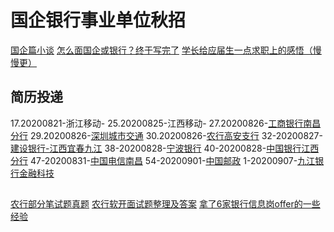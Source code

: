 # 国企银行事业单位秋招

[国企篇小谈](https://www.nowcoder.com/discuss/443828)
[怎么面国企或银行？终于写完了](https://mp.weixin.qq.com/s?__biz=MzI3NzE0NjcwMg==&mid=2650141459&idx=3&sn=9c35e276476316ec5b24a2c3eb7b652f&chksm=f36bee32c41c672487cce5b16178d0f3668537545c86d67cb0026fc871a5abf4f62107fa7e10&mpshare=1&scene=23&srcid=0907Rwh6XFD2Ag5PI0KYInwl&sharer_sharetime=1599442522376&sharer_shareid=d812adcc01829f0f7f8fb06aea118511#rd)
[学长给应届生一点求职上的感悟（慢慢更）](https://www.nowcoder.com/discuss/364482)
## 简历投递
17.20200821-浙江移动-[](http://i.51job.com/userset/my_apply.php?type=xy&lang=c)
25.20200825-江西移动-[](https://xiaoyuan.zhaopin.com/resume/delivery)
27.20200826-[工商银行南昌分行](https://job.icbc.com.cn/pc/index.html#/main/personal/delivery)
29.20200826-[深圳城市交通](https://sutpc.zhiye.com/Portal/Apply/Index) []()
30.20200826-[农行高安支行](https://career.abchina.com/build/index.html#/MySubmit)
32-20200827-[建设银行-江西宜春九江](http://job.ccb.com/cn/job/mycenter/index.html)
38-20200828-[宁波银行](https://zhaopin.nbcb.com.cn/recruit/resume/resumeCenter.jsp)
40-20200828-[中国银行江西分行](https://applyjob.chinahr.com/apply/job/wish?jobId=5f29439aa055bd036b706357&projectId=5f1502454f54a5059f694f14)
47-20200831-[中国电信南昌](http://i.51job.com/userset/my_apply.php?type=xy&lang=c)
54-20200901-[中国邮政](https://xiaoyuan.zhaopin.com/resume/delivery)
1-20200907-[九江银行金融科技](http://www.hotjob.cn/wt/JJYH/web/index/applyPositionN300!listApplyPosition?brandCode=1&operational=eaaf471bf0698048bf241b07515e1e968179a674607493f919e4418c19568e5ea655110da116cdd937681a675ee02d28c10f75cdfded5d60d5fbe9007f99bc27e684025857f357cfe91323ccffb079f1929fcff76d2789af06e7ede9baf8e050)

##
[农行部分笔试题真题](https://www.nowcoder.com/discuss/483741)
[农行软开面试题整理及答案](https://www.nowcoder.com/discuss/513385)
[拿了6家银行信息岗offer的一些经验](https://www.nowcoder.com/discuss/279368)
